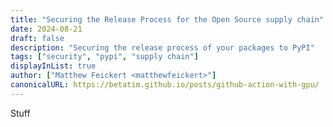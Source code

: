 ```yaml
---
title: "Securing the Release Process for the Open Source supply chain"
date: 2024-08-21
draft: false
description: "Securing the release process of your packages to PyPI"
tags: ["security", "pypi", "supply chain"]
displayInList: true
author: ["Matthew Feickert <matthewfeickert>"]
canonicalURL: https://betatim.github.io/posts/github-action-with-gpu/
---
```


Stuff
